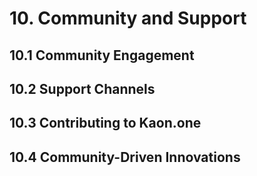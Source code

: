 # 10. Community and Support


## 10.1 Community Engagement


## 10.2 Support Channels


## 10.3 Contributing to Kaon.one


## 10.4 Community-Driven Innovations